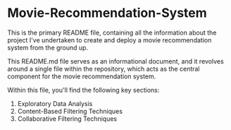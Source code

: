 # Movie-Recommendation-System

This is the primary README file, containing all the information about the project I've undertaken to create and deploy a movie recommendation system from the ground up.

This README.md file serves as an informational document, and it revolves around a single file within the repository, which acts as the central component for the movie recommendation system.

Within this file, you'll find the following key sections:

1. Exploratory Data Analysis
2. Content-Based Filtering Techniques
3. Collaborative Filtering Techniques



